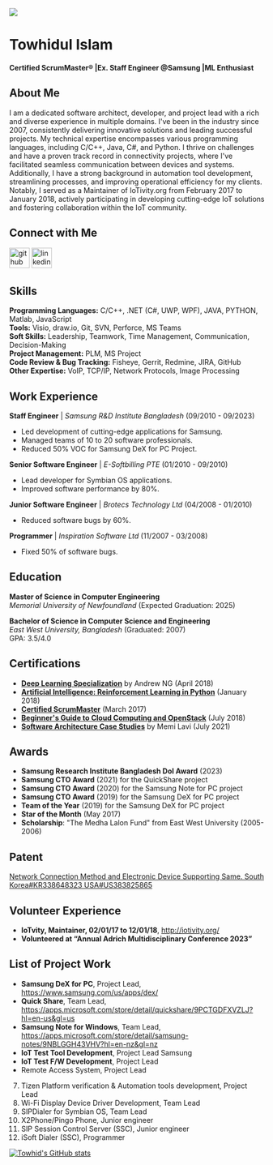 ![](https://media.licdn.com/dms/image/v2/D4D16AQGpnzSZ4_vTDg/profile-displaybackgroundimage-shrink_350_1400/profile-displaybackgroundimage-shrink_350_1400/0/1698382820695?e=1732147200&v=beta&t=yFuuipIA2V5iduNg8Nzt2EC3eXi_VJ8WOTzkvXeg-5g)
# Towhidul Islam
#### Certified ScrumMaster® |Ex. Staff Engineer @Samsung |ML Enthusiast

## About Me
I am a dedicated software architect, developer, and project lead with a rich and diverse experience in multiple domains. I've been in the industry since 2007, consistently delivering innovative solutions and leading successful projects. My technical expertise encompasses various programming languages, including C/C++, Java, C#, and Python. I thrive on challenges and have a proven track record in connectivity projects, where I've facilitated seamless communication between devices and systems. Additionally, I have a strong background in automation tool development, streamlining processes, and improving operational efficiency for my clients. Notably, I served as a Maintainer of IoTivity.org from February 2017 to January 2018, actively participating in developing cutting-edge IoT solutions and fostering collaboration within the IoT community.

## Connect with Me

[<img src='https://cdn.jsdelivr.net/npm/simple-icons@3.0.1/icons/github.svg' alt='github' height='40'>](https://github.com/towhid-mun)  [<img src='https://cdn.jsdelivr.net/npm/simple-icons@3.0.1/icons/linkedin.svg' alt='linkedin' height='40'>](https://www.linkedin.com/in/towhid-islam/)  

## Skills
**Programming Languages:** C/C++, .NET (C#, UWP, WPF), JAVA, PYTHON, Matlab, JavaScript  
**Tools:** Visio, draw.io, Git, SVN, Perforce, MS Teams  
**Soft Skills:** Leadership, Teamwork, Time Management, Communication, Decision-Making  
**Project Management:** PLM, MS Project  
**Code Review & Bug Tracking:** Fisheye, Gerrit, Redmine, JIRA, GitHub  
**Other Expertise:** VoIP, TCP/IP, Network Protocols, Image Processing 


## Work Experience

**Staff Engineer** | *Samsung R&D Institute Bangladesh* (09/2010 - 09/2023)  
- Led development of cutting-edge applications for Samsung.  
- Managed teams of 10 to 20 software professionals.  
- Reduced 50% VOC for Samsung DeX for PC Project.  

**Senior Software Engineer** | *E-Softbilling PTE* (01/2010 - 09/2010)  
- Lead developer for Symbian OS applications.  
- Improved software performance by 80%.

**Junior Software Engineer** | *Brotecs Technology Ltd* (04/2008 - 01/2010)  
- Reduced software bugs by 60%.

**Programmer** | *Inspiration Software Ltd* (11/2007 - 03/2008)  
- Fixed 50% of software bugs.

## Education

**Master of Science in Computer Engineering**  
*Memorial University of Newfoundland* (Expected Graduation: 2025)  

**Bachelor of Science in Computer Science and Engineering**  
*East West University, Bangladesh* (Graduated: 2007)  
GPA: 3.5/4.0

## Certifications

- **[Deep Learning Specialization](https://www.coursera.org/account/accomplishments/specialization/B79FD23JZ7LY)** by Andrew NG (April 2018)  
- **[Artificial Intelligence: Reinforcement Learning in Python](http://ude.my/UC-DP98C2VP)** (January 2018)  
- **[Certified ScrumMaster](http://bcert.me/svlathwzp)** (March 2017)  
- **[Beginner's Guide to Cloud Computing and OpenStack](http://ude.my/UC-E7HQ032D)** (July 2018)  
- **[Software Architecture Case Studies](http://ude.my/UC-3112098b-41eb-4bd8-858b-1ae51149bc47)** by Memi Lavi (July 2021)


## Awards

- **Samsung Research Institute Bangladesh DoI Award** (2023)  
- **Samsung CTO Award** (2021) for the QuickShare project  
- **Samsung CTO Award** (2020) for the Samsung Note for PC project  
- **Samsung CTO Award** (2019) for the Samsung DeX for PC project  
- **Team of the Year** (2019) for the Samsung DeX for PC project  
- **Star of the Month** (May 2017)  
- **Scholarship**: "The Medha Lalon Fund" from East West University (2005-2006) 


## Patent

[Network Connection Method and Electronic Device Supporting Same. South Korea#KR338648323 USA#US383825865 ](https://patentscope.wipo.int/search/en/detail.jsf?docId=KR338648323&_fid=US383825865)

## Volunteer Experience

- **IoTvity, Maintainer, 02/01/17 to 12/01/18**, http://iotivity.org/
- **Volunteered at “Annual Adrich Multidisciplinary Conference 2023”**

## List of Project Work

-	**Samsung DeX for PC**, Project Lead, https://www.samsung.com/us/apps/dex/
-	**Quick Share**, Team Lead, https://apps.microsoft.com/store/detail/quickshare/9PCTGDFXVZLJ?hl=en-us&gl=us
-	**Samsung Note for Windows**, Team Lead, https://apps.microsoft.com/store/detail/samsung-notes/9NBLGGH43VHV?hl=en-nz&gl=nz 
-	**IoT Test Tool Development**, Project Lead Samsung 
-	**IoT Test F/W Development**, Project Lead 
-	Remote Access System, Project Lead 
7.	Tizen Platform verification & Automation tools development, Project Lead
8.	Wi-Fi Display Device Driver Development, Team Lead 
9.	SIPDialer for Symbian OS, Team Lead 
10.	X2Phone/Pingo Phone, Junior engineer 
11.	SIP Session Control Server (SSC), Junior engineer 
12.	iSoft Dialer (SSC), Programmer


[![Towhid's GitHub stats](https://github-readme-stats.vercel.app/api?username=Towhid-Mun)](https://github.com/Towhid-Mun/github-readme-stats)



<!---
Towhidul-Islam-Mun/Towhidul-Islam-Mun is a ✨ special ✨ repository because its `README.md` (this file) appears on your GitHub profile.
You can click the Preview link to take a look at your changes.
--->
